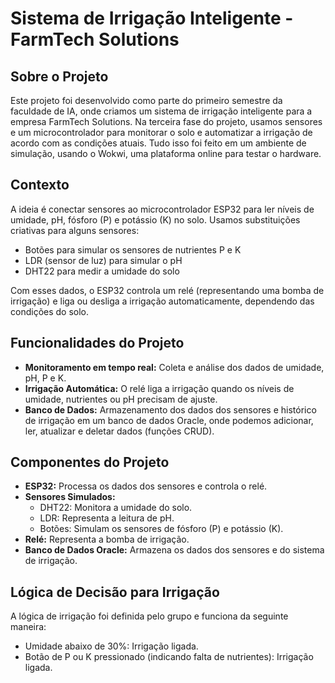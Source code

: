 # Sistema de Irrigação Inteligente - FarmTech Solutions

## Sobre o Projeto
Este projeto foi desenvolvido como parte do primeiro semestre da faculdade de IA, onde criamos um sistema de irrigação inteligente para a empresa FarmTech Solutions. Na terceira fase do projeto, usamos sensores e um microcontrolador para monitorar o solo e automatizar a irrigação de acordo com as condições atuais. Tudo isso foi feito em um ambiente de simulação, usando o Wokwi, uma plataforma online para testar o hardware.

## Contexto
A ideia é conectar sensores ao microcontrolador ESP32 para ler níveis de umidade, pH, fósforo (P) e potássio (K) no solo. Usamos substituições criativas para alguns sensores:
- Botões para simular os sensores de nutrientes P e K
- LDR (sensor de luz) para simular o pH
- DHT22 para medir a umidade do solo

Com esses dados, o ESP32 controla um relé (representando uma bomba de irrigação) e liga ou desliga a irrigação automaticamente, dependendo das condições do solo.

## Funcionalidades do Projeto
- **Monitoramento em tempo real:** Coleta e análise dos dados de umidade, pH, P e K.
- **Irrigação Automática:** O relé liga a irrigação quando os níveis de umidade, nutrientes ou pH precisam de ajuste.
- **Banco de Dados:** Armazenamento dos dados dos sensores e histórico de irrigação em um banco de dados Oracle, onde podemos adicionar, ler, atualizar e deletar dados (funções CRUD).

## Componentes do Projeto
- **ESP32:** Processa os dados dos sensores e controla o relé.
- **Sensores Simulados:**
  - DHT22: Monitora a umidade do solo.
  - LDR: Representa a leitura de pH.
  - Botões: Simulam os sensores de fósforo (P) e potássio (K).
- **Relé:** Representa a bomba de irrigação.
- **Banco de Dados Oracle:** Armazena os dados dos sensores e do sistema de irrigação.

## Lógica de Decisão para Irrigação
A lógica de irrigação foi definida pelo grupo e funciona da seguinte maneira:
- Umidade abaixo de 30%: Irrigação ligada.
- Botão de P ou K pressionado (indicando falta de nutrientes): Irrigação ligada.

